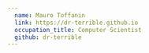 ```yaml
---
  name: Mauro Toffanin
  link: https://dr-terrible.github.io
  occupation_title: Computer Scientist
  github: dr-terrible
---
```

